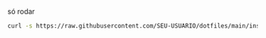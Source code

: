 só rodar

```bash
curl -s https://raw.githubusercontent.com/SEU-USUARIO/dotfiles/main/install.sh | bash
```
